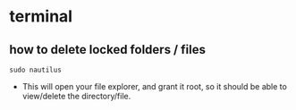 # terminal

## how to delete locked folders / files

```terminal
sudo nautilus
```

- This will open your file explorer, and grant it root, so it should be able to view/delete the directory/file.
